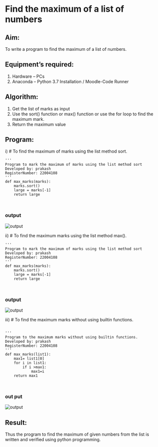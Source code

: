 # Find the maximum of a list of numbers
## Aim:
To write a program to find the maximum of a list of numbers.
## Equipment’s required:
1.	Hardware – PCs
2.	Anaconda – Python 3.7 Installation / Moodle-Code Runner
## Algorithm:
1.	Get the list of marks as input
2.	Use the sort() function or max() function or use the for loop to find the maximum mark.
3.	Return the maximum value
## Program:

i)	# To find the maximum of marks using the list method sort.
```
''' 
Program to mark the maximum of marks using the list method sort
Developed by: prakash
RegisterNumber: 22004108
'''
def max_marks(marks):
    marks.sort()
    large = marks[-1]
    return large



```
### output
![output](/o1.png)

ii)	# To find the maximum marks using the list method max().
```
''' 
Program to mark the maximum of marks using the list method sort
Developed by: prakash
RegisterNumber: 22004108
'''
def max_marks(marks):
    marks.sort()
    large = marks[-1]
    return large



```
### output
![output](/o2.png)

iii) # To find the maximum marks without using builtin functions.
```

''' 
Program to the maximum marks without using builtin functions.
Developed by: prakash
RegisterNumber: 22004108
'''
def max_marks(list1):
    max1= list1[0]
    for i in list1:
        if i >max1:
            max1=i
    return max1



```
### out put
![output](/o3.png)



## Result:
Thus the program to find the maximum of given numbers from the list is written and verified using python programming.
